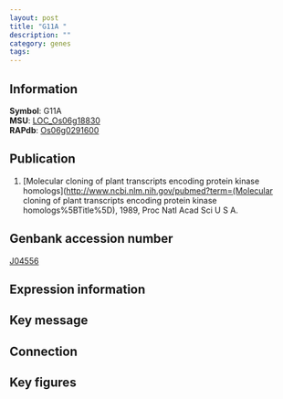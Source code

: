 ```yaml
---
layout: post
title: "G11A "
description: ""
category: genes
tags: 
---
```


## Information
__Symbol__: G11A   
__MSU__: [LOC_Os06g18830](http://rice.plantbiology.msu.edu/cgi-bin/ORF_infopage.cgi?orf=LOC_Os06g18830)  
__RAPdb__: [Os06g0291600](http://rapdb.dna.affrc.go.jp/viewer/gbrowse_details/irgsp1?name=Os06g0291600)  

## Publication
1. [Molecular cloning of plant transcripts encoding protein kinase homologs](http://www.ncbi.nlm.nih.gov/pubmed?term=(Molecular cloning of plant transcripts encoding protein kinase homologs%5BTitle%5D), 1989, Proc Natl Acad Sci U S A.

## Genbank accession number
[J04556](http://www.ncbi.nlm.nih.gov/nuccore/J04556)

## Expression information

## Key message

## Connection

## Key figures



